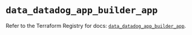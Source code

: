 # `data_datadog_app_builder_app`

Refer to the Terraform Registry for docs: [`data_datadog_app_builder_app`](https://registry.terraform.io/providers/datadog/datadog/3.65.0/docs/data-sources/app_builder_app).
